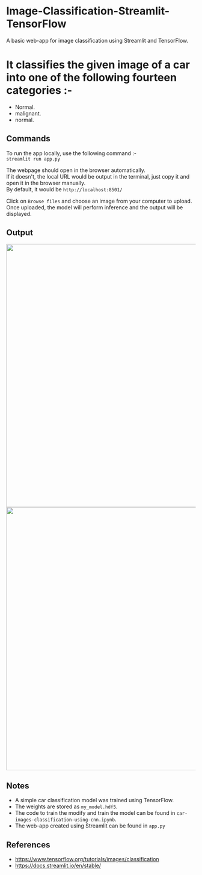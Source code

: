# Image-Classification-Streamlit-TensorFlow
A basic web-app for image classification using Streamlit and TensorFlow.

# It classifies the given image of a car into one of the following fourteen categories :-  
* Normal.
* malignant.
* normal.

## Commands

To run the app locally, use the following command :-  
`streamlit run app.py`  

The webpage should open in the browser automatically.  
If it doesn't, the local URL would be output in the terminal, just copy it and open it in the browser manually.  
By default, it would be `http://localhost:8501/`  

Click on `Browse files` and choose an image from your computer to upload.  
Once uploaded, the model will perform inference and the output will be displayed.  

## Output

<img src ='misc/sample_home_page.jpg' width = 700>  

<img src ='misc/sample_output.jpg' width = 700>


## Notes
* A simple car classification model was trained using TensorFlow.  
* The weights are stored as `my_model.hdf5`.  
* The code to train the modify and train the model can be found in `car-images-classification-using-cnn.ipynb`.  
* The web-app created using Streamlit can be found in `app.py`


## References

* https://www.tensorflow.org/tutorials/images/classification
* https://docs.streamlit.io/en/stable/
